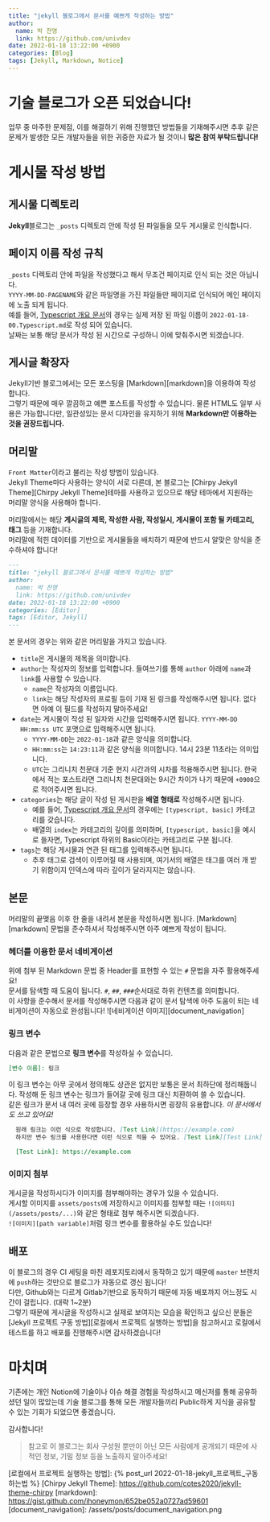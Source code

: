 ```yaml
---
title: "jekyll 블로그에서 문서를 예쁘게 작성하는 방법"
author:
  name: 박 찬영
  link: https://github.com/univdev
date: 2022-01-18 13:22:00 +0900
categories: [Blog]
tags: [Jekyll, Markdown, Notice]
---
```

# 기술 블로그가 오픈 되었습니다!
업무 중 마주한 문제점, 이를 해결하기 위해 진행했던 방법들을 기재해주시면 추후 같은 문제가 발생한 모든 개발자들을 위한 귀중한 자료가 될 것이니 **많은 참여 부탁드립니다!**
# 게시물 작성 방법
## 게시물 디렉토리
**Jekyll**블로그는 ```_posts``` 디렉토리 안에 작성 된 파일들을 모두 게시물로 인식합니다.  
## 페이지 이름 작성 규칙
```_posts``` 디렉토리 안에 파일을 작성했다고 해서 무조건 페이지로 인식 되는 것은 아닙니다.  
```YYYY-MM-DD-PAGENAME```와 같은 파일명을 가진 파일들만 페이지로 인식되어 메인 페이지에 노출 되게 됩니다.  
예를 들어, [Typescript 개요 문서](http://127.0.0.1:4000/posts/00.Typescript-%EA%B0%9C%EC%9A%94/)의 경우는 실제 저장 된 파일 이름이 ```2022-01-18-00.Typescript.md```로 작성 되어 있습니다.  
날짜는 보통 해당 문서가 작성 된 시간으로 구성하니 이에 맞춰주시면 되겠습니다.
## 게시글 확장자
Jekyll기반 블로그에서는 모든 포스팅을 [Markdown][markdown]을 이용하여 작성합니다.  
그렇기 때문에 매우 깔끔하고 예쁜 포스트를 작성할 수 있습니다.
물론 HTML도 일부 사용은 가능합니다만, 일관성있는 문서 디자인을 유지하기 위해 **Markdown만 이용하는 것을 권장드립니다.**
## 머리말
```Front Matter```이라고 불리는 작성 방법이 있습니다.  
Jekyll Theme마다 사용하는 양식이 서로 다른데, 본 블로그는 [Chirpy Jekyll Theme][Chirpy Jekyll Theme]테마를 사용하고 있으므로 해당 테마에서 지원하는 머리말 양식을 사용해야 합니다.

머리말에서는 해당 **게시글의 제목, 작성한 사람, 작성일시, 게시물이 포함 될 카테고리, 태그** 등을 기재합니다.  
머리말에 적힌 데이터를 기반으로 게시물들을 배치하기 때문에 반드시 알맞은 양식을 준수하셔야 합니다!
```markdown
---
title: "jekyll 블로그에서 문서를 예쁘게 작성하는 방법"
author:
  name: 박 찬영
  link: https://github.com/univdev
date: 2022-01-18 13:22:00 +0900
categories: [Editor]
tags: [Editor, Jekyll]
---
```
본 문서의 경우는 위와 같은 머리말을 가지고 있습니다.  
- ```title```은 게시물의 제목을 의미합니다.
- ```author```는 작성자의 정보를 입력합니다. 들여쓰기를 통해 ```author``` 아래에 ```name```과 ```link```를 사용할 수 있습니다.
  - ```name```은 작성자의 이름입니다.
  - ```link```는 해당 작성자의 프로필 등이 기재 된 링크를 작성해주시면 됩니다. 없다면 아예 이 필드를 작성하지 말아주세요!
- ```date```는 게시물이 작성 된 일자와 시간을 입력해주시면 됩니다. ```YYYY-MM-DD HH:mm:ss UTC``` 포맷으로 입력해주시면 됩니다.
  - ```YYYY-MM-DD```는 ```2022-01-18```과 같은 양식을 의미합니다.
  - ```HH:mm:ss```는 ```14:23:11```과 같은 양식을 의미합니다. 14시 23분 11초라는 의미입니다.
  - ```UTC```는 그리니치 천문대 기준 현지 시간과의 시차를 적용해주시면 됩니다. 한국에서 적는 포스트라면 그리니치 천문대와는 9시간 차이가 나기 때문에 ```+0900```으로 적어주시면 됩니다.
- ```categories```는 해당 글이 작성 된 게시판을 **배열 형태로** 작성해주시면 됩니다.
  - 예를 들어, [Typescript 개요 문서](http://127.0.0.1:4000/posts/00.Typescript-%EA%B0%9C%EC%9A%94/)의 경우에는 ```[typescript, basic]``` 카테고리를 갖습니다.
  - 배열의 ```index```는 카테고리의 깊이를 의미하며, ```[typescript, basic]```을 예시로 들자면, Typescript 하위의 Basic이라는 카테고리로 구분 됩니다.
- ```tags```는 해당 게시물과 연관 된 태그를 입력해주시면 됩니다.
  - 추후 태그로 검색이 이루어질 때 사용되며, 여기서의 배열은 태그를 여러 개 받기 위함이지 인덱스에 따라 깊이가 달라지지는 않습니다.

## 본문
머리말의 끝맺음 이후 한 줄을 내려서 본문을 작성하시면 됩니다. [Markdown][markdown] 문법을 준수하셔서 작성해주시면 아주 예쁘게 작성이 됩니다.
### 헤더를 이용한 문서 네비게이션
위에 첨부 된 Markdown 문법 중 Header를 표현할 수 있는 ```#``` 문법을 자주 활용해주세요!  
문서를 탐색할 때 도움이 됩니다. ```#```, ```##```, ```###```순서대로 하위 컨텐츠를 의미합니다.  
이 사항을 준수해서 문서를 작성해주시면 다음과 같이 문서 탐색에 아주 도움이 되는 네비게이션이 자동으로 완성됩니다!
![네비게이션 이미지][document_navigation]
### 링크 변수
다음과 같은 문법으로 **링크 변수**를 작성하실 수 있습니다.
```markdown
[변수 이름]: 링크
```
이 링크 변수는 아무 곳에서 정의해도 상관은 없지만 보통은 문서 최하단에 정리해둡니다. 작성해 둔 링크 변수는 링크가 들어갈 곳에 링크 대신 치환하여 쓸 수 있습니다.  
같은 링크가 문서 내 여러 곳에 등장할 경우 사용하시면 굉장히 유용합니다. *이 문서에서도 쓰고 있어요!*
```markdown
  원래 링크는 이런 식으로 작성합니다. [Test Link](https://example.com)
  하지만 변수 링크를 사용한다면 이런 식으로 적을 수 있어요. [Test Link][Test Link]

  [Test Link]: https://example.com
```
### 이미지 첨부
게시글을 작성하시다가 이미지를 첨부해야하는 경우가 있을 수 있습니다.  
게시할 이미지를 ```assets/posts```에 저장하시고 이미지를 첨부할 때는 ```![이미지](/assets/posts/...)```와 같은 형태로 첨부 해주시면 되겠습니다.  
```![이미지][path variable]```처럼 링크 변수를 활용하실 수도 있습니다!
## 배포
이 블로그의 경우 CI 세팅을 마친 레포지토리에서 동작하고 있기 때문에 ```master``` 브랜치에 ```push```하는 것만으로 블로그가 자동으로 갱신 됩니다!  
다만, Github와는 다르게 Gitlab기반으로 동작하기 때문에 자동 배포까지 어느정도 시간이 걸립니다. (대략 1~2분)  
그렇기 때문에 게시글을 작성하시고 실제로 보여지는 모습을 확인하고 싶으신 분들은 [Jekyll 프로젝트 구동 방법][로컬에서 프로젝트 실행하는 방법]을 참고하시고 로컬에서 테스트를 하고 배포를 진행해주시면 감사하겠습니다!
# 마치며
기존에는 개인 Notion에 기술이나 이슈 해결 경험을 작성하시고 메신저를 통해 공유하셨던 일이 많았는데 기술 블로그를 통해 모든 개발자들끼리 Public하게 지식을 공유할 수 있는 기회가 되었으면 좋겠습니다. 

감사합니다!

> 참고로 이 블로그는 회사 구성원 뿐만이 아닌 모든 사람에게 공개되기 때문에 사적인 정보, 기밀 정보 등을 노출하지 말아주세요!

[로컬에서 프로젝트 실행하는 방법]: {% post_url 2022-01-18-jekyll_프로젝트_구동하는법 %}
[Chirpy Jekyll Theme]: https://github.com/cotes2020/jekyll-theme-chirpy
[markdown]: https://gist.github.com/ihoneymon/652be052a0727ad59601
[document_navigation]: /assets/posts/document_navigation.png

